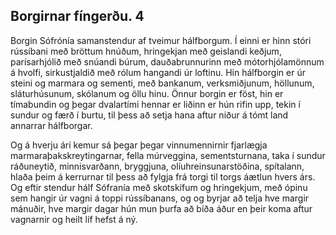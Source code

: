 ## Borgirnar fíngerðu. 4

Borgin Sófrónía samanstendur af tveimur hálfborgum. Í einni er hinn stóri rússíbani með bröttum hnúðum, hringekjan með geislandi keðjum, parísarhjólið með snúandi búrum, dauðabrunnurinn með mótorhjólamönnum á hvolfi, sirkustjaldið með rólum hangandi úr loftinu. Hin hálfborgin er úr steini og marmara og sementi, með bankanum, verksmiðjunum, höllunum, sláturhúsunum, skólanum og öllu hinu. Önnur borgin er föst, hin er tímabundin og þegar dvalartími hennar er liðinn er hún rifin upp, tekin í sundur og færð í burtu, til þess að setja hana aftur niður á tómt land annarrar hálfborgar.

Og á hverju ári kemur sá þegar þegar vinnumennirnir fjarlægja marmaraþakskreytingarnar, fella múrveggina, sementsturnana, taka í sundur ráðuneytið, minnisvarðann, bryggjuna, olíuhreinsunarstöðina, spítalann, hlaða þeim á kerrurnar til þess að fylgja frá torgi til torgs áætlun hvers árs. Og eftir stendur hálf Sófranía með skotskífum og hringekjum, með ópinu sem hangir úr vagni á toppi rússíbanans, og og byrjar að telja hve margir mánuðir, hve margir dagar hún mun þurfa að bíða áður en þeir koma aftur vagnarnir og heilt líf hefst á ný.